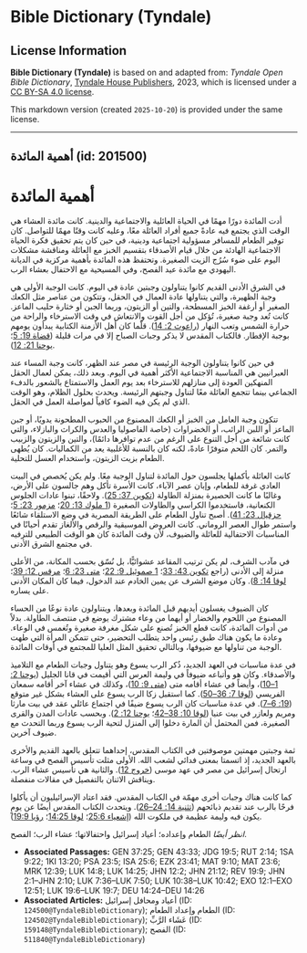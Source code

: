 # Bible Dictionary (Tyndale)

## License Information

**Bible Dictionary (Tyndale)** is based on and adapted from: _Tyndale Open Bible Dictionary_, [Tyndale House Publishers](https://tyndaleopenresources.com/), 2023, which is licensed under a [CC BY-SA 4.0 license](https://creativecommons.org/licenses/by-sa/4.0/legalcode.en).

This markdown version (created `2025-10-20`) is provided under the same license.



--------------------------------

## أهمية المائدة (id: 201500)

أهمية المائدة
=============

أدت المائدة دورًا مهمًا في الحياة العائلية والاجتماعية والدينية. كانت مائدة العشاء هي الوقت الذي يجتمع فيه عادةً جميع أفراد العائلة معًا، وعليه كانت وقتًا مهمًا للتواصل. كان توفير الطعام للمسافر مسؤولية اجتماعية ودينية، في حين كان يتم تحقيق فكرة الحياة الاجتماعية الهادئة من خلال قيام الأصدقاء بتقسيم الخبز مع العائلة ومناقشة مشكلات اليوم على ضوء سُرُج الزيت الصغيرة. وتحتفظ هذه المائدة بأهمية مركزية في الديانة اليهودي مع مائدة عيد الفصح، وفي المسيحية مع الاحتفال بعشاء الرب.

في الشرق الأدنى القديم كانوا يتناولون وجبتين عادة في اليوم. كانت الوجبة الأولى هي وجبة الظهيرة، والتي يتناولها عادة العمال في الحقل، وتتكون من عناصر مثل الكعك الصغير أو أرغفة الخبز المسطحة، والتين أو الزيتون، وربما الجبن أو خثارة حليب الماعز. كانت تُعد وجبة صغيرة، تُؤكل من أجل القوت والانتعاش في وقت الاسترخاء والراحة من حرارة الشمس وتعب النهار ([راعوث 2: 14](https://ref.ly/Ruth2:14)). قلّما كان أهل الأزمنة الكتابية يبدأون يومهم بوجبة الإفطار. فالكتاب المقدس لا يذكر وجبات الصباح إلا في مرات قليلة ([قضاة 19: 5](https://ref.ly/Judg19:5)؛ [يوحنا 21: 12](https://ref.ly/John21:12)).

في حين كانوا يتناولون الوجبة الرئيسة في مصر عند الظهر، كانت وجبة المساء عند العبرانيين هي المناسبة الاجتماعية الأكثر أهمية في اليوم. وبعد ذلك، يمكن لعمال الحقل المنهكين العودة إلى منازلهم للاسترخاء بعد يوم العمل والاستمتاع بالشعور بالدفء الجماعي بينما تتجمع العائلة معًا لتناول وجبتهم الرئيسة. ويحدث بحلول الظلام، وهو الوقت الذي لم يكن فيه الضوء كافياً لمواصلة العمل في الحقل.

تتكون وجبة العامل من الخبز أو الكعك المصنوع من الحبوب المطحونة يدويًا، أو جبن الماعز أو اللبن الرائب، أو الخضراوات (خاصة الفاصوليا والعدس والكراث والبازلاء، والتي كانت شائعة من أجل التنوع على الرغم من عدم توافرها دائمًا)، والتين والزيتون والزبيب والتمر. كان اللحم متوفرًا عادةً، لكنه كان بالنسبة للأغلبية يعد من الكماليات. كان يُطهى الطعام بزيت الزيتون، واستخدام العسل للتحلية.

كانت العائلة بأكملها يجلسون حول المائدة لتناول الوجبة معًا. ولم يكن يُخصص في البيت العادي غرفة للطعام، وإبان عصر الآباء، كانت الأسرة تأكل وهم جالسون على الأرض، وغالبًا ما كانت الحصيرة بمنزلة الطاولة ([تكوين 37: 25](https://ref.ly/Gen37:25)). ولاحقًا، تبنوا عادات الجلوس الكنعانية، فاستخدموا الكراسي والطاولات الصغيرة ([1 ملوك 13: 20](https://ref.ly/1Kgs13:20)؛ [مزمور 23: 5](https://ref.ly/Ps23:5)؛ [حزقيال 23: 41](https://ref.ly/Ezek23:41)). أصبح تناول الطعام على الطريقة المصرية في وضع الاستلقاء شائعًا واستمر طوال العصر الروماني. كانت العروض الموسيقية والرقص والألغاز تقدم أحيانًا في المناسبات الاحتفالية للعائلة والضيوف، لأن وقت المائدة كان هو الوقت الطبيعي للترفيه في مجتمع الشرق الأدنى.

في مآدب الشرف، لم يكن ترتيب المقاعد عشوائيًّا، بل نُسّق بحسب المكانة، من الأعلى منزلة إلى الأدنى (راجع [تكوين 43: 33](https://ref.ly/Gen43:33)؛ [1 صموئيل 9: 22](https://ref.ly/1Sam9:22)؛ [متى 23: 6](https://ref.ly/Matt23:6)؛ [مرقس 12: 39](https://ref.ly/Mark12:39)؛ [لوقا 14: 8](https://ref.ly/Luke14:8)). وكان موضع الشرف عن يمين الخادم عند الدخول، فيما كان المكان الأدنى على يساره.

كان الضيوف يغسلون أيديهم قبل المائدة وبعدها، ويتناولون عادة نوعًا من الحساء المصنوع من اللحوم والخضار أو أيهما من وعاء مشترك يوضع في منتصف الطاولة. بدلاً من أدوات المائدة، كانت قطع الخبز تُصنع على شكل مغرفة صغيرة وتُغمس في الوعاء. وعادة ما يكون هناك طبق رئيس واحد يتطلب التحضير، حتى تتمكن المرأة التي طهت الوجبة من تناولها مع ضيوفها، وبالتالي تحقيق المثل العليا للمجتمع في أوقات المائدة.

في عدة مناسبات في العهد الجديد، ذُكر الرب يسوع وهو يتناول وجبات الطعام مع التلاميذ والأصدقاء. وكان هو وأتباعه ضيوفاً في وليمة العرس التي أقيمت في قانا الجليل ([يوحنا 2: 1–10](https://ref.ly/John2:1-John2:10))، وأيضاً في عشاء أقامه متى ([متى 9: 10](https://ref.ly/Matt9:10))، وكذلك في عشاء آخر أقامه سمعان الفريسي ([لوقا 7: 36–50](https://ref.ly/Luke7:36-Luke7:50)). كما استقبل زكا الرب يسوع على العشاء بشكل غير متوقع ([19: 6–7](https://ref.ly/Luke19:6-Luke19:7)). في عدة مناسبات كان الرب يسوع ضيفًا في اجتماع عائلي عقد في بيت مارثا ومريم ولعازر في بيت عنيا ([لوقا 10: 38–42](https://ref.ly/Luke10:38-Luke10:42)؛ [يوحنا 12: 2](https://ref.ly/John12:2)). وبحسب عادات المدن والقرى الصغيرة، فمن المحتمل أن المارة دخلوا إلى المنزل لتحية الرب يسوع وربما التحدث مع ضيوف آخرين.

ثمة وجبتين مهمتين موصوفتين في الكتاب المقدس، إحداهما تتعلق بالعهد القديم والأخرى بالعهد الجديد، إذ اتسمتا بمعنى فدائي لشعب الله. الأولى مثلت تأسيس الفصح في وساعة ارتحال إسرائيل من مصر في عهد موسى ([خروج 12](https://ref.ly/Exod12:1-Exod12:51)). والثانية هي تأسيس عشاء الرب. ويناقش الاثنان بالتفصيل في مقالات منفصلة.

كما كانت هناك وجبات أخرى مهمّة في الكتاب المقدس. فقد اعتاد الإسرائيليون أن يأكلوا فرحًا بالرب عند تقديم ذبائحهم ([تثنية 14: 24–26](https://ref.ly/Deut14:24-Deut14:26)). ويتحدث الكتاب المقدس أيضًا عن يومٍ يكون فيه وليمة عظيمة في ملكوت الله ([إشعياء 25:6](https://ref.ly/Isa25:6)؛ [لوقا 14:25](https://ref.ly/Luke14:25)؛ [رؤيا 19:9](https://ref.ly/Rev19:9)).

*انظر أيضًا* الطعام وإعداده؛ أعياد إسرائيل واحتفالاتها؛ عشاء الرب؛ الفصح.

* **Associated Passages:** GEN 37:25; GEN 43:33; JDG 19:5; RUT 2:14; 1SA 9:22; 1KI 13:20; PSA 23:5; ISA 25:6; EZK 23:41; MAT 9:10; MAT 23:6; MRK 12:39; LUK 14:8; LUK 14:25; JHN 12:2; JHN 21:12; REV 19:9; JHN 2:1–JHN 2:10; LUK 7:36–LUK 7:50; LUK 10:38–LUK 10:42; EXO 12:1–EXO 12:51; LUK 19:6–LUK 19:7; DEU 14:24–DEU 14:26
* **Associated Articles:** أعياد ومحافل إسرائيل (ID: `124500@TyndaleBibleDictionary`); الطعام وإعداد الطعام (ID: `124502@TyndaleBibleDictionary`); عَشَاء الرَّبِّ (ID: `159148@TyndaleBibleDictionary`); الفصح (ID: `511840@TyndaleBibleDictionary`)

